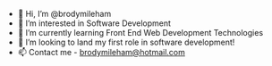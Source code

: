 - 👋 Hi, I’m @brodymileham
- 👀 I’m interested in Software Development
- 🌱 I’m currently learning Front End Web Development Technologies
- 💞️ I’m looking to land my first role in software development!
- 📫 Contact me - brodymileham@hotmail.com

<!---
brodymileham/brodymileham is a ✨ special ✨ repository because its `README.md` (this file) appears on your GitHub profile.
You can click the Preview link to take a look at your changes.
--->
